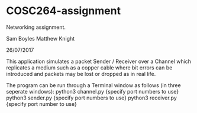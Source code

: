 # COSC264-assignment
Networking assignment.

Sam Boyles
Matthew Knight

26/07/2017

This application simulates a packet Sender / Receiver over a Channel which replicates a medium such as a copper 
cable where bit errors can be introduced and packets may be lost or dropped as in real life. 

The program can be run through a Terminal window as follows (in three seperate windows):
python3 channel.py {specify port numbers to use}
python3 sender.py {specify port numbers to use}
python3 receiver.py {specify port number to use}










